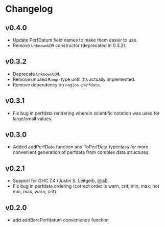# Changelog

## v0.4.0

 - Update PerfDatum field names to make them easier to use.
 - Remove `UnknownUOM` constructor (deprecated in 0.3.2).

## v0.3.2

 - Deprecate `UnknownUOM`.
 - Remove unused `Range` type until it's actually implemented. 
 - Remove dependency on `nagios-perfdata`.

## v0.3.1

 - Fix bug in perfdata rendering wherein scientific notation was used
   for large/small values.

## v0.3.0

 - Added addPerfData function and ToPerfData typeclass for more convenient
   generation of perfdata from complex data structures.

## v0.2.1

 - Support for GHC 7.4 (Justin S. Leitgeib, @jsl).
 - Fix bug in perfdata ordering (correct order is warn, crit, min, max;
   not min, max, warn, crit).

## v0.2.0

 - add addBarePerfdatum convenience function

